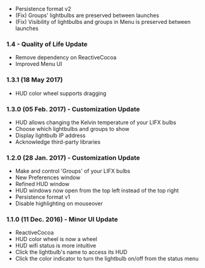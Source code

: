 * Persistence format v2
* (Fix) Groups' lightbulbs are preserved between launches
* (Fix) Visibility of lightbulbs and groups in Menu is preserved between launches

### 1.4 - Quality of Life Update
* Remove dependency on ReactiveCocoa
* Improved Menu UI
### 1.3.1 (18 May 2017)
* HUD color wheel supports dragging

### 1.3.0 (05 Feb. 2017) - Customization Update
* HUD allows changing the Kelvin temperature of your LIFX bulbs
* Choose which lightbulbs and groups to show
* Display lightbulb IP address
* Acknowledge third-party libraries

### 1.2.0 (28 Jan. 2017) - Customization Update
* Make and control 'Groups' of your LIFX bulbs
* New Preferences window
* Refined HUD window
* HUD windows now open from the top left instead of the top right
* Persistence format v1
* Disable highlighting on mouseover

### 1.1.0 (11 Dec. 2016) - Minor UI Update
* ReactiveCocoa
* HUD color wheel is now a wheel
* HUD wifi status is more intuitive
* Click the lightbulb's name to access its HUD
* Click the color indicator to turn the lightbulb on/off from the status menu
